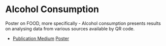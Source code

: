 # Alcohol Consumption
Poster on FOOD, more specifically - Alcohol consumption presents results on analysing data from various sources available by QR code.
- [Publication Medium](https://medium.com/@kozaka/a-flavour-of-posters-posters-about-food-2a1786c115dc)
  [Poster](AlcoholConsumtion.pdf)

